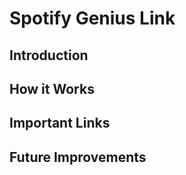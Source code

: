 # Spotify Genius Link

## Introduction

## How it Works

## Important Links

## Future Improvements
